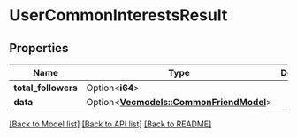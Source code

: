 # UserCommonInterestsResult

## Properties

Name | Type | Description | Notes
------------ | ------------- | ------------- | -------------
**total_followers** | Option<**i64**> |  | [optional]
**data** | Option<[**Vec<models::CommonFriendModel>**](CommonFriendModel.md)> |  | [optional]

[[Back to Model list]](../README.md#documentation-for-models) [[Back to API list]](../README.md#documentation-for-api-endpoints) [[Back to README]](../README.md)


